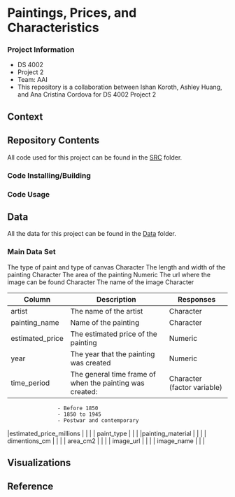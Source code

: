 # Paintings, Prices, and Characteristics

### Project Information
  - DS 4002
  - Project 2
  - Team: AAI
  - This repository is a collaboration between Ishan Koroth, Ashley Huang, and Ana Cristina Cordova for DS 4002 Project 2

## Context

## Repository Contents 
All code used for this project can be found in the [SRC](https://github.com/ik4vrb/ds-4002-team-aai-project-2/tree/main/SRC) folder.

### Code Installing/Building 

### Code Usage

## Data
All the data for this project can be found in the [Data](https://github.com/ik4vrb/ds-4002-team-aai-project-2/tree/main/Data) folder.

### Main Data Set
The type of paint and type of canvas
Character
The length and width of the painting 
Character 
The area of the painting
Numeric
The url where the image can be found
Character
The name of the image
Character



|    Column     |  Description  |   Responses  |
| ------------- | ------------- |------------- |
|    artist     | The name of the artist| Character |
| painting_name | Name of the painting | Character |
|estimated_price| The estimated price of the painting | Numeric |
|     year      | The year that the painting was created| Numeric |
|  time_period  | The general time frame of when the painting was created: | Character (factor variable) |
                    - Before 1850
                    - 1850 to 1945
                    - Postwar and contemporary   
|estimated_price_millions |  | |
|  paint_type   |  | |
|painting_material |  | |
|  dimentions_cm |  | |
|  area_cm2     |  | |
|  image_url    |  | |
|  image_name   |  | |



## Visualizations 

## Reference
